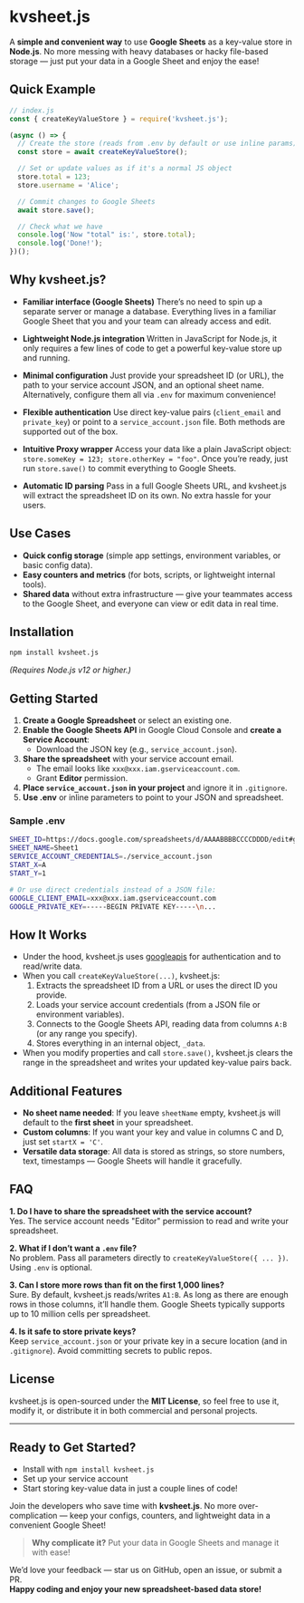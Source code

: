 # kvsheet.js

A **simple and convenient way** to use **Google Sheets** as a key-value store in **Node.js**. No more messing with heavy databases or hacky file-based storage — just put your data in a Google Sheet and enjoy the ease!

## Quick Example

```js
// index.js
const { createKeyValueStore } = require('kvsheet.js');

(async () => {
  // Create the store (reads from .env by default or use inline params)
  const store = await createKeyValueStore();

  // Set or update values as if it's a normal JS object
  store.total = 123;
  store.username = 'Alice';

  // Commit changes to Google Sheets
  await store.save();

  // Check what we have
  console.log('Now "total" is:', store.total);
  console.log('Done!');
})();
```

## Why kvsheet.js?

- **Familiar interface (Google Sheets)**
  There’s no need to spin up a separate server or manage a database. Everything lives in a familiar Google Sheet that you and your team can already access and edit.

- **Lightweight Node.js integration**
  Written in JavaScript for Node.js, it only requires a few lines of code to get a powerful key-value store up and running.

- **Minimal configuration**
  Just provide your spreadsheet ID (or URL), the path to your service account JSON, and an optional sheet name. Alternatively, configure them all via `.env` for maximum convenience!

- **Flexible authentication**
  Use direct key-value pairs (`client_email` and `private_key`) or point to a `service_account.json` file. Both methods are supported out of the box.

- **Intuitive Proxy wrapper**
  Access your data like a plain JavaScript object: `store.someKey = 123; store.otherKey = "foo"`. Once you’re ready, just run `store.save()` to commit everything to Google Sheets.

- **Automatic ID parsing**
  Pass in a full Google Sheets URL, and kvsheet.js will extract the spreadsheet ID on its own. No extra hassle for your users.

## Use Cases

- **Quick config storage** (simple app settings, environment variables, or basic config data).  
- **Easy counters and metrics** (for bots, scripts, or lightweight internal tools).  
- **Shared data** without extra infrastructure — give your teammates access to the Google Sheet, and everyone can view or edit data in real time.

## Installation

```bash
npm install kvsheet.js
```

*(Requires Node.js v12 or higher.)*

## Getting Started

1. **Create a Google Spreadsheet** or select an existing one.
2. **Enable the Google Sheets API** in Google Cloud Console and **create a Service Account**:
   - Download the JSON key (e.g., `service_account.json`).
3. **Share the spreadsheet** with your service account email.
   - The email looks like `xxx@xxx.iam.gserviceaccount.com`.
   - Grant **Editor** permission.
4. **Place `service_account.json` in your project** and ignore it in `.gitignore`.
5. **Use .env** or inline parameters to point to your JSON and spreadsheet.

### Sample .env

```bash
SHEET_ID=https://docs.google.com/spreadsheets/d/AAAABBBBCCCCDDDD/edit#gid=0
SHEET_NAME=Sheet1
SERVICE_ACCOUNT_CREDENTIALS=./service_account.json
START_X=A
START_Y=1

# Or use direct credentials instead of a JSON file:
GOOGLE_CLIENT_EMAIL=xxx@xxx.iam.gserviceaccount.com
GOOGLE_PRIVATE_KEY=-----BEGIN PRIVATE KEY-----\n...
```

## How It Works

- Under the hood, kvsheet.js uses [googleapis](https://www.npmjs.com/package/googleapis) for authentication and to read/write data.
- When you call `createKeyValueStore(...)`, kvsheet.js:
  1. Extracts the spreadsheet ID from a URL or uses the direct ID you provide.
  2. Loads your service account credentials (from a JSON file or environment variables).
  3. Connects to the Google Sheets API, reading data from columns `A:B` (or any range you specify).
  4. Stores everything in an internal object, `_data`.
- When you modify properties and call `store.save()`, kvsheet.js clears the range in the spreadsheet and writes your updated key-value pairs back.

## Additional Features

- **No sheet name needed**: If you leave `sheetName` empty, kvsheet.js will default to the **first sheet** in your spreadsheet.
- **Custom columns**: If you want your key and value in columns C and D, just set `startX = 'C'`.
- **Versatile data storage**: All data is stored as strings, so store numbers, text, timestamps — Google Sheets will handle it gracefully.

## FAQ

**1. Do I have to share the spreadsheet with the service account?**  
Yes. The service account needs "Editor" permission to read and write your spreadsheet.

**2. What if I don’t want a `.env` file?**  
No problem. Pass all parameters directly to `createKeyValueStore({ ... })`. Using `.env` is optional.

**3. Can I store more rows than fit on the first 1,000 lines?**  
Sure. By default, kvsheet.js reads/writes `A1:B`. As long as there are enough rows in those columns, it’ll handle them. Google Sheets typically supports up to 10 million cells per spreadsheet.

**4. Is it safe to store private keys?**  
Keep `service_account.json` or your private key in a secure location (and in `.gitignore`). Avoid committing secrets to public repos.

## License

kvsheet.js is open-sourced under the **MIT License**, so feel free to use it, modify it, or distribute it in both commercial and personal projects.

---

## Ready to Get Started?

- Install with `npm install kvsheet.js`
- Set up your service account
- Start storing key-value data in just a couple lines of code!

Join the developers who save time with **kvsheet.js**. No more over-complication — keep your configs, counters, and lightweight data in a convenient Google Sheet!

> **Why complicate it?** Put your data in Google Sheets and manage it with ease!

We’d love your feedback — star us on GitHub, open an issue, or submit a PR.  
**Happy coding and enjoy your new spreadsheet-based data store!**
